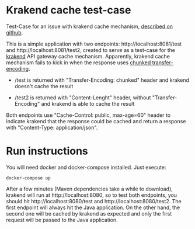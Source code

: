 # Krakend cache test-case

Test-Case for an issue with krakend cache mechanism, [described on github](https://github.com/devopsfaith/krakend/issues/335).

This is a simple application with two endpoints: http://localhost:8081/test and http://localhost:8081/test2, created to 
serve as a test-case for the [krakend](https://www.krakend.io/) API gateway cache mechanism. Apparently, krakend cache 
mechanism fails to kick in when the response uses [chunked transfer-encoding](https://developer.mozilla.org/en-US/docs/Web/HTTP/Headers/Transfer-Encoding#directives).

- /test is returned with "Transfer-Encoding: chunked" header and krakend doesn't cache the result

- /test2 is returned with "Content-Lenght" header, without "Transfer-Encoding" and krakend is able to cache the result 

Both endpoints use "Cache-Control: public, max-age=60" header to indicate krakend that the response could be cached and
return a response with "Content-Type: application/json".

# Run instructions

You will need docker and docker-compose installed. Just execute:

```
docker-compose up
```

After a few minutes (Maven dependencies take a while to download), krakend will run at http://localhost:8080, so to 
test both endpoints, you should hit http://localhost:8080/test and http://localhost:8080/test2. The first endpoint will
always hit the Java application. On the other hand, the second one will be cached by krakend as expected and only the
first request will be passed to the Java application.
